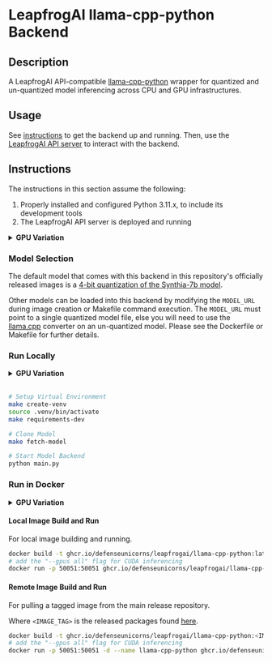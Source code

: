 # LeapfrogAI llama-cpp-python Backend

## Description

A LeapfrogAI API-compatible [llama-cpp-python](https://github.com/abetlen/llama-cpp-python) wrapper for quantized and un-quantized model inferencing across CPU and GPU infrastructures.

## Usage

See [instructions](#instructions) to get the backend up and running. Then, use the [LeapfrogAI API server](https://github.com/defenseunicorns/leapfrogai-api) to interact with the backend.

## Instructions

The instructions in this section assume the following:

1. Properly installed and configured Python 3.11.x, to include its development tools
2. The LeapfrogAI API server is deployed and running

<details>
<summary><b>GPU Variation</b></summary>
<br/>
The following are additional assumptions for GPU inferencing:

3. You have properly installed one or more NVIDIA GPUs and GPU drivers
4. You have properly installed and configured the [cuda-toolkit](https://developer.nvidia.com/cuda-toolkit) and [nvidia-container-toolkit](https://docs.nvidia.com/datacenter/cloud-native/container-toolkit/latest/index.html)
</details>

### Model Selection

The default model that comes with this backend in this repository's officially released images is a [4-bit quantization of the Synthia-7b model](https://huggingface.co/TheBloke/SynthIA-7B-v2.0-GGUF).

Other models can be loaded into this backend by modifying the `MODEL_URL` during image creation or Makefile command execution. The `MODEL_URL` must point to a single quantized model file, else you will need to use the [llama.cpp](https://github.com/ggerganov/llama.cpp) converter on an un-quantized model. Please see the Dockerfile or Makefile for further details.

### Run Locally

<details>
<summary><b>GPU Variation</b></summary>
<br/>
The following additional variables must be exported for local GPU inferencing:

```bash
# enable GPU switch
export GPU_ENABLED=true
```

</details>
<br/>

```bash
# Setup Virtual Environment
make create-venv
source .venv/bin/activate
make requirements-dev

# Clone Model
make fetch-model

# Start Model Backend
python main.py
```



### Run in Docker

<details>
<summary><b>GPU Variation</b></summary>
<br/>
The following additional flags must be added to the `docker run` command for GPU inferencing:

```bash
docker run --gpus all -e GPU_ENABLED=true -p 50051:50051 ghcr.io/defenseunicorns/leapfrogai/llama-cpp-python:latest
```

</details>

#### Local Image Build and Run

For local image building and running.

```bash
docker build -t ghcr.io/defenseunicorns/leapfrogai/llama-cpp-python:latest .
# add the "--gpus all" flag for CUDA inferencing
docker run -p 50051:50051 ghcr.io/defenseunicorns/leapfrogai/llama-cpp-python:latest
```

#### Remote Image Build and Run

For pulling a tagged image from the main release repository.

Where `<IMAGE_TAG>` is the released packages found [here](https://github.com/orgs/defenseunicorns/packages/container/package/leapfrogai%2Fllama-cpp-python).

```bash
docker build -t ghcr.io/defenseunicorns/leapfrogai/llama-cpp-python:<IMAGE_TAG> .
# add the "--gpus all" flag for CUDA inferencing
docker run -p 50051:50051 -d --name llama-cpp-python ghcr.io/defenseunicorns/leapfrogai/llama-cpp-python:<IMAGE_TAG>
```
